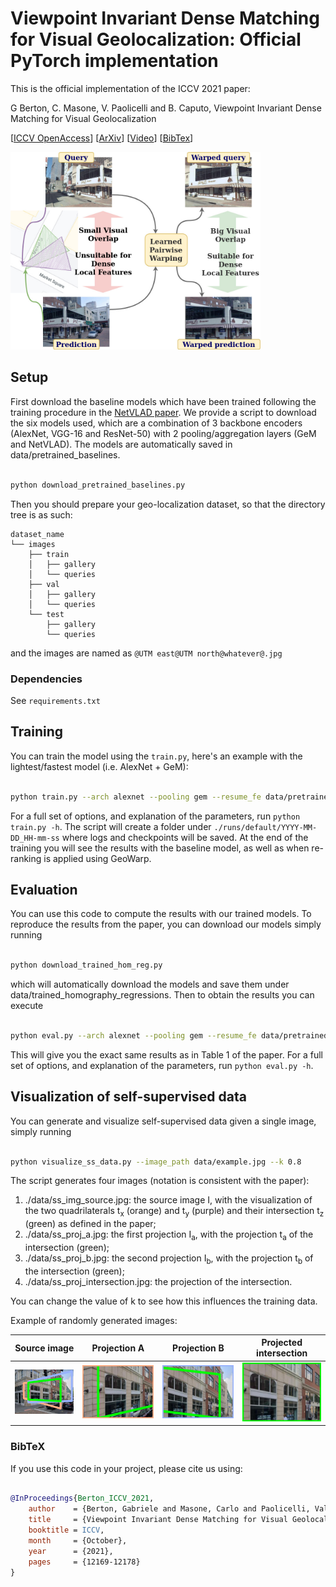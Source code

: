 
#  Viewpoint Invariant Dense Matching for Visual Geolocalization: Official PyTorch implementation

This is the official implementation of the ICCV 2021 paper:

G Berton, C. Masone, V. Paolicelli and B. Caputo, Viewpoint Invariant Dense Matching for Visual Geolocalization

[[ICCV OpenAccess](https://openaccess.thecvf.com/content/ICCV2021/html/Berton_Viewpoint_Invariant_Dense_Matching_for_Visual_Geolocalization_ICCV_2021_paper.html)] [[ArXiv](https://arxiv.org/abs/2109.09827)] [[Video](https://www.youtube.com/watch?v=qh82bYuuE4o)] [[BibTex](https://github.com/gmberton/geo_warp#bibtex)]

<img src="https://github.com/gmberton/geo_warp/blob/main/images_paper/teaser.jpg" width="400">

##  Setup

First download the baseline models which have been trained following the training procedure in the [NetVLAD paper](https://arxiv.org/abs/1511.07247).
We provide a script to download the six models used, which are a combination of 3 backbone encoders (AlexNet, VGG-16 and ResNet-50) with 2 pooling/aggregation layers (GeM and NetVLAD). The models are automatically saved in data/pretrained_baselines.

```bash

python download_pretrained_baselines.py

```

Then you should prepare your geo-localization dataset, so that the directory tree is as such:
```
dataset_name
└── images
    ├── train
    │   ├── gallery
    │   └── queries
    ├── val
    │   ├── gallery
    │   └── queries
    └── test
        ├── gallery
        └── queries
```
and the images are named as ```@UTM east@UTM north@whatever@.jpg```


###  Dependencies

See `requirements.txt`

##  Training

You can train the model using the `train.py`, here's an example with the lightest/fastest model (i.e. AlexNet + GeM):

```bash

python train.py --arch alexnet --pooling gem --resume_fe data/pretrained_baselines/alexnet_gem.pth

```

For a full set of options, and explanation of the parameters, run `python train.py -h`.
The script will create a folder under `./runs/default/YYYY-MM-DD_HH-mm-ss` where logs and checkpoints will be saved. At the end of the training you will see the results with the baseline model, as well as when re-ranking is applied using GeoWarp.

##  Evaluation

You can use this code to compute the results with our trained models. To reproduce the results from the paper, you can download our models simply running

```bash

python download_trained_hom_reg.py

```

which will automatically download the models and save them under data/trained_homography_regressions. Then to obtain the results you can execute

```bash

python eval.py --arch alexnet --pooling gem --resume_fe data/pretrained_baselines/alexnet_gem.pth --resume_hr data/trained_homography_regressions/alexnet_gem.pth

```

This will give you the exact same results as in Table 1 of the paper.
For a full set of options, and explanation of the parameters, run `python eval.py -h`.

## Visualization of self-supervised data

You can generate and visualize self-supervised data given a single image, simply running

```bash

python visualize_ss_data.py --image_path data/example.jpg --k 0.8

```

The script generates four images (notation is consistent with the paper):
1. ./data/ss_img_source.jpg: the source image I, with the visualization of the two quadrilaterals t<sub>x</sub> (orange) and t<sub>y</sub> (purple) and their intersection t<sub>z</sub> (green) as defined in the paper;
2. ./data/ss_proj_a.jpg: the first projection I<sub>a</sub>, with the projection t<sub>a</sub> of the intersection (green);
3. ./data/ss_proj_b.jpg: the second projection I<sub>b</sub>, with the projection t<sub>b</sub> of the intersection (green);
4. ./data/ss_proj_intersection.jpg: the projection of the intersection.

You can change the value of k to see how this influences the training data.

Example of randomly generated images:

Source image | Projection A | Projection B | Projected intersection
:-------------------------:|:-------------------------:|:-------------------------:|:-------------------------:
![](https://github.com/gmberton/geo_warp/blob/main/data/example_ss_img_source.jpg) | ![](https://github.com/gmberton/geo_warp/blob/main/data/example_ss_proj_a.jpg) | ![](https://github.com/gmberton/geo_warp/blob/main/data/example_ss_proj_b.jpg) | ![](https://github.com/gmberton/geo_warp/blob/main/data/example_ss_proj_inters.jpg)

###  BibTeX

If you use this code in your project, please cite us using:

```bibtex

@InProceedings{Berton_ICCV_2021,
    author    = {Berton, Gabriele and Masone, Carlo and Paolicelli, Valerio and Caputo, Barbara},
    title     = {Viewpoint Invariant Dense Matching for Visual Geolocalization},
    booktitle = ICCV,
    month     = {October},
    year      = {2021},
    pages     = {12169-12178}
}

```

